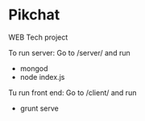 # Pikchat
WEB Tech project

To run server:
Go to /server/ and run
* mongod
* node index.js

Tu run front end:
Go to /client/ and run
* grunt serve
